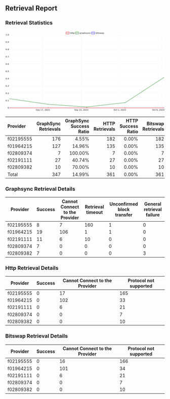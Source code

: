 ## Retrieval Report
### Retrieval Statistics
<img src="https://raw.githubusercontent.com/data-preservation-programs/filplus-checker-assets/main/filecoin-project/filecoin-plus-large-datasets/issues/2170/1697182731122.png"/>

| Provider  | GraphSync Retrievals | GraphSync Success Ratio | HTTP Retrievals | HTTP Success Ratio | Bitswap Retrievals | Bitswap Success Ratio |
| :-------- | -------------------: | ----------------------: | --------------: | -----------------: | -----------------: | --------------------: |
| f02195555 |                  176 |                   4.55% |             182 |              0.00% |                182 |                 0.00% |
| f01964215 |                  127 |                  14.96% |             135 |              0.00% |                135 |                 0.00% |
| f02809374 |                    7 |                 100.00% |               7 |              0.00% |                  7 |                 0.00% |
| f02191111 |                   27 |                  40.74% |              27 |              0.00% |                 27 |                 0.00% |
| f02809382 |                   10 |                  70.00% |              10 |              0.00% |                 10 |                 0.00% |
| Total     |                  347 |                  14.99% |             361 |              0.00% |                361 |                 0.00% |

### Graphsync Retrieval Details
| Provider  | Success | Cannot Connect to the Provider | Retrieval timeout | Unconfirmed block transfer | General retrieval failure |
| --------- | ------- | ------------------------------ | ----------------- | -------------------------- | ------------------------- |
| f02195555 | 8       | 7                              | 160               | 1                          | 0                         |
| f01964215 | 19      | 106                            | 1                 | 1                          | 0                         |
| f02191111 | 11      | 6                              | 10                | 0                          | 0                         |
| f02809374 | 7       | 0                              | 0                 | 0                          | 0                         |
| f02809382 | 7       | 0                              | 0                 | 0                          | 3                         |

### Http Retrieval Details
| Provider  | Success | Cannot Connect to the Provider | Protocol not supported |
| --------- | ------- | ------------------------------ | ---------------------- |
| f02195555 | 0       | 17                             | 165                    |
| f01964215 | 0       | 102                            | 33                     |
| f02191111 | 0       | 6                              | 21                     |
| f02809374 | 0       | 0                              | 7                      |
| f02809382 | 0       | 0                              | 10                     |

### Bitswap Retrieval Details
| Provider  | Success | Cannot Connect to the Provider | Protocol not supported |
| --------- | ------- | ------------------------------ | ---------------------- |
| f02195555 | 0       | 16                             | 166                    |
| f01964215 | 0       | 101                            | 34                     |
| f02191111 | 0       | 6                              | 21                     |
| f02809374 | 0       | 0                              | 7                      |
| f02809382 | 0       | 0                              | 10                     |
